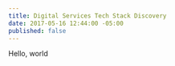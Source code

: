 ```yaml
---
title: Digital Services Tech Stack Discovery
date: 2017-05-16 12:44:00 -05:00
published: false
---
```


Hello, world
